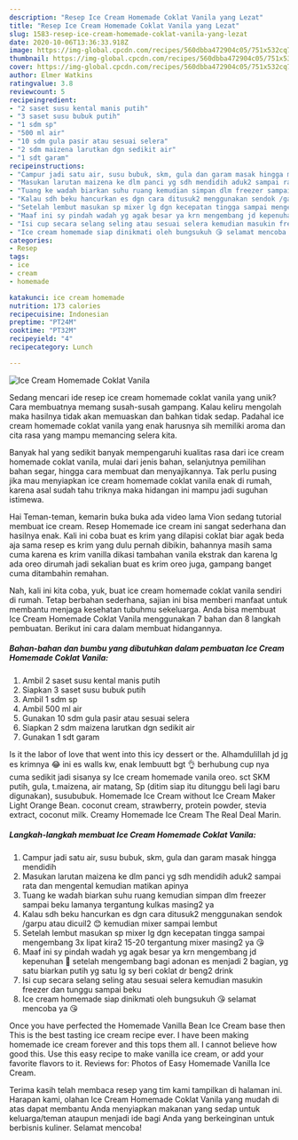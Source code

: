 ```yaml
---
description: "Resep Ice Cream Homemade Coklat Vanila yang Lezat"
title: "Resep Ice Cream Homemade Coklat Vanila yang Lezat"
slug: 1583-resep-ice-cream-homemade-coklat-vanila-yang-lezat
date: 2020-10-06T13:36:33.918Z
image: https://img-global.cpcdn.com/recipes/560dbba472904c05/751x532cq70/ice-cream-homemade-coklat-vanila-foto-resep-utama.jpg
thumbnail: https://img-global.cpcdn.com/recipes/560dbba472904c05/751x532cq70/ice-cream-homemade-coklat-vanila-foto-resep-utama.jpg
cover: https://img-global.cpcdn.com/recipes/560dbba472904c05/751x532cq70/ice-cream-homemade-coklat-vanila-foto-resep-utama.jpg
author: Elmer Watkins
ratingvalue: 3.8
reviewcount: 5
recipeingredient:
- "2 saset susu kental manis putih"
- "3 saset susu bubuk putih"
- "1 sdm sp"
- "500 ml air"
- "10 sdm gula pasir atau sesuai selera"
- "2 sdm maizena larutkan dgn sedikit air"
- "1 sdt garam"
recipeinstructions:
- "Campur jadi satu air, susu bubuk, skm, gula dan garam masak hingga mendidih"
- "Masukan larutan maizena ke dlm panci yg sdh mendidih aduk2 sampai rata dan mengental kemudian matikan apinya"
- "Tuang ke wadah biarkan suhu ruang kemudian simpan dlm freezer sampai beku lamanya tergantung kulkas masing2 ya"
- "Kalau sdh beku hancurkan es dgn cara ditusuk2 menggunakan sendok /garpu atau dicuil2 😊 kemudian mixer sampai lembut"
- "Setelah lembut masukan sp mixer lg dgn kecepatan tingga sampai mengembang 3x lipat kira2 15-20 tergantung mixer masing2 ya 😘"
- "Maaf ini sy pindah wadah yg agak besar ya krn mengembang jd kepenuhan 🙏 setelah mengembang bagi adonan es menjadi 2 bagian, yg satu biarkan putih yg satu lg sy beri coklat dr beng2 drink"
- "Isi cup secara selang seling atau sesuai selera kemudian masukin freezer dan tunggu sampai beku"
- "Ice cream homemade siap dinikmati oleh bungsukuh 😘 selamat mencoba ya 😘"
categories:
- Resep
tags:
- ice
- cream
- homemade

katakunci: ice cream homemade 
nutrition: 173 calories
recipecuisine: Indonesian
preptime: "PT24M"
cooktime: "PT32M"
recipeyield: "4"
recipecategory: Lunch

---
```



![Ice Cream Homemade Coklat Vanila](https://img-global.cpcdn.com/recipes/560dbba472904c05/751x532cq70/ice-cream-homemade-coklat-vanila-foto-resep-utama.jpg)

Sedang mencari ide resep ice cream homemade coklat vanila yang unik? Cara membuatnya memang susah-susah gampang. Kalau keliru mengolah maka hasilnya tidak akan memuaskan dan bahkan tidak sedap. Padahal ice cream homemade coklat vanila yang enak harusnya sih memiliki aroma dan cita rasa yang mampu memancing selera kita.

Banyak hal yang sedikit banyak mempengaruhi kualitas rasa dari ice cream homemade coklat vanila, mulai dari jenis bahan, selanjutnya pemilihan bahan segar, hingga cara membuat dan menyajikannya. Tak perlu pusing jika mau menyiapkan ice cream homemade coklat vanila enak di rumah, karena asal sudah tahu triknya maka hidangan ini mampu jadi suguhan istimewa.

Hai Teman-teman, kemarin buka buka ada video lama Vion sedang tutorial membuat ice cream. Resep Homemade ice cream ini sangat sederhana dan hasilnya enak. Kali ini coba buat es krim yang dilapisi coklat biar agak beda aja sama resep es krim yang dulu pernah dibikin, bahannya masih sama cuma karena es krim vanilla dikasi tambahan vanila ekstrak dan karena lg ada oreo dirumah jadi sekalian buat es krim oreo juga, gampang banget cuma ditambahin remahan.


Nah, kali ini kita coba, yuk, buat ice cream homemade coklat vanila sendiri di rumah. Tetap berbahan sederhana, sajian ini bisa memberi manfaat untuk membantu menjaga kesehatan tubuhmu sekeluarga. Anda bisa membuat Ice Cream Homemade Coklat Vanila menggunakan 7 bahan dan 8 langkah pembuatan. Berikut ini cara dalam membuat hidangannya.

<!--inarticleads1-->

##### Bahan-bahan dan bumbu yang dibutuhkan dalam pembuatan Ice Cream Homemade Coklat Vanila:

1. Ambil 2 saset susu kental manis putih
1. Siapkan 3 saset susu bubuk putih
1. Ambil 1 sdm sp
1. Ambil 500 ml air
1. Gunakan 10 sdm gula pasir atau sesuai selera
1. Siapkan 2 sdm maizena larutkan dgn sedikit air
1. Gunakan 1 sdt garam


Is it the labor of love that went into this icy dessert or the. Alhamdulillah jd jg es krimnya 😂 ini es walls kw, enak lembuutt bgt 👌 berhubung cup nya cuma sedikit jadi sisanya sy Ice cream homemade vanila oreo. sct SKM putih, gula, t.maizena, air matang, Sp (ditim siap itu ditunggu beli lagi baru digunakan), susububuk. Homemade Ice Cream without Ice Cream Maker Light Orange Bean. coconut cream, strawberry, protein powder, stevia extract, coconut milk. Creamy Homemade Ice Cream The Real Deal Marin. 

<!--inarticleads2-->

##### Langkah-langkah membuat Ice Cream Homemade Coklat Vanila:

1. Campur jadi satu air, susu bubuk, skm, gula dan garam masak hingga mendidih
1. Masukan larutan maizena ke dlm panci yg sdh mendidih aduk2 sampai rata dan mengental kemudian matikan apinya
1. Tuang ke wadah biarkan suhu ruang kemudian simpan dlm freezer sampai beku lamanya tergantung kulkas masing2 ya
1. Kalau sdh beku hancurkan es dgn cara ditusuk2 menggunakan sendok /garpu atau dicuil2 😊 kemudian mixer sampai lembut
1. Setelah lembut masukan sp mixer lg dgn kecepatan tingga sampai mengembang 3x lipat kira2 15-20 tergantung mixer masing2 ya 😘
1. Maaf ini sy pindah wadah yg agak besar ya krn mengembang jd kepenuhan 🙏 setelah mengembang bagi adonan es menjadi 2 bagian, yg satu biarkan putih yg satu lg sy beri coklat dr beng2 drink
1. Isi cup secara selang seling atau sesuai selera kemudian masukin freezer dan tunggu sampai beku
1. Ice cream homemade siap dinikmati oleh bungsukuh 😘 selamat mencoba ya 😘


Once you have perfected the Homemade Vanilla Bean Ice Cream base then This is the best tasting ice cream recipe ever. I have been making homemade ice cream forever and this tops them all. I cannot believe how good this. Use this easy recipe to make vanilla ice cream, or add your favorite flavors to it. Reviews for: Photos of Easy Homemade Vanilla Ice Cream. 

Terima kasih telah membaca resep yang tim kami tampilkan di halaman ini. Harapan kami, olahan Ice Cream Homemade Coklat Vanila yang mudah di atas dapat membantu Anda menyiapkan makanan yang sedap untuk keluarga/teman ataupun menjadi ide bagi Anda yang berkeinginan untuk berbisnis kuliner. Selamat mencoba!
